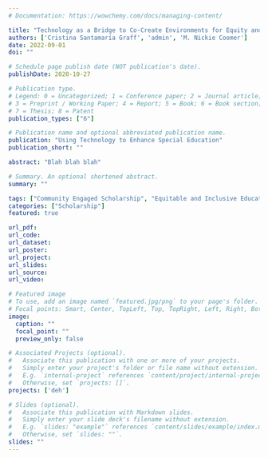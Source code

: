 ```yaml
---
# Documentation: https://wowchemy.com/docs/managing-content/

title: "Technology as a Bridge to Co-Create Environments for Equity and Inclusion in Education"
authors: ['Cristina Santamaría Graff', 'admin', 'M. Nickie Coomer']
date: 2022-09-01
doi: ""

# Schedule page publish date (NOT publication's date).
publishDate: 2020-10-27

# Publication type.
# Legend: 0 = Uncategorized; 1 = Conference paper; 2 = Journal article;
# 3 = Preprint / Working Paper; 4 = Report; 5 = Book; 6 = Book section;
# 7 = Thesis; 8 = Patent
publication_types: ["6"]

# Publication name and optional abbreviated publication name.
publication: "Using Technology to Enhance Special Education"
publication_short: ""

abstract: "Blah blah blah"

# Summary. An optional shortened abstract.
summary: ""

tags: ["Community Engaged Scholarship", "Equitable and Inclusive Educational Technology"]
categories: ["Scholarship"]
featured: true

url_pdf:
url_code:
url_dataset:
url_poster:
url_project:
url_slides:
url_source:
url_video:

# Featured image
# To use, add an image named `featured.jpg/png` to your page's folder.
# Focal points: Smart, Center, TopLeft, Top, TopRight, Left, Right, BottomLeft, Bottom, BottomRight.
image:
  caption: ""
  focal_point: ""
  preview_only: false

# Associated Projects (optional).
#   Associate this publication with one or more of your projects.
#   Simply enter your project's folder or file name without extension.
#   E.g. `internal-project` references `content/project/internal-project/index.md`.
#   Otherwise, set `projects: []`.
projects: ['deh']

# Slides (optional).
#   Associate this publication with Markdown slides.
#   Simply enter your slide deck's filename without extension.
#   E.g. `slides: "example"` references `content/slides/example/index.md`.
#   Otherwise, set `slides: ""`.
slides: ""
---
```

